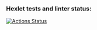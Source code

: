 ### Hexlet tests and linter status:
[![Actions Status](https://github.com/Good6Vibes/qa-engineer-project-85/actions/workflows/hexlet-check.yml/badge.svg)](https://github.com/Good6Vibes/qa-engineer-project-85/actions)